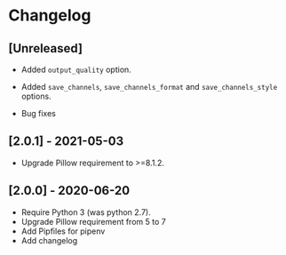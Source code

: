 # Changelog


## [Unreleased]

* Added `output_quality` option.

* Added `save_channels`, `save_channels_format` and `save_channels_style` options.

* Bug fixes


## [2.0.1] - 2021-05-03

* Upgrade Pillow requirement to >=8.1.2.


## [2.0.0] - 2020-06-20

* Require Python 3 (was python 2.7).
* Upgrade Pillow requirement from 5 to 7
* Add Pipfiles for pipenv
* Add changelog